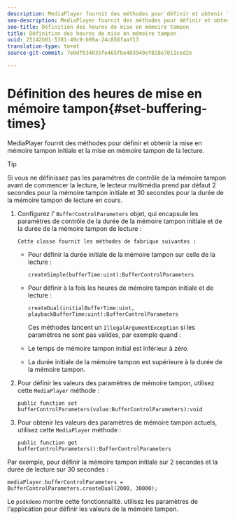 ```yaml
---
description: MediaPlayer fournit des méthodes pour définir et obtenir la mise en mémoire tampon initiale et la mise en mémoire tampon de la lecture.
seo-description: MediaPlayer fournit des méthodes pour définir et obtenir la mise en mémoire tampon initiale et la mise en mémoire tampon de la lecture.
seo-title: Définition des heures de mise en mémoire tampon
title: Définition des heures de mise en mémoire tampon
uuid: 25142b01-5381-49c9-b89a-24c858faaf13
translation-type: tm+mt
source-git-commit: 7e8df034035fe465fbe403949ef828e7811ced2e

---
```



# Définition des heures de mise en mémoire tampon{#set-buffering-times}

MediaPlayer fournit des méthodes pour définir et obtenir la mise en mémoire tampon initiale et la mise en mémoire tampon de la lecture.

>[!TIP]
>
>Si vous ne définissez pas les paramètres de contrôle de la mémoire tampon avant de commencer la lecture, le lecteur multimédia prend par défaut 2 secondes pour la mémoire tampon initiale et 30 secondes pour la durée de la mémoire tampon de lecture en cours.

1. Configurez l’ `BufferControlParameters` objet, qui encapsule les paramètres de contrôle de la durée de la mémoire tampon initiale et de la durée de la mémoire tampon de lecture :

       Cette classe fournit les méthodes de fabrique suivantes :
   
   * Pour définir la durée initiale de la mémoire tampon sur celle de la lecture :

      ```
      createSimple(bufferTime:uint):BufferControlParameters
      ```

   * Pour définir à la fois les heures de mémoire tampon initiale et de lecture :

      ```
      createDual(initialBufferTime:uint, playbackBufferTime:uint):BufferControlParameters 
      ```

      Ces méthodes lancent un `IllegalArgumentException` si les paramètres ne sont pas valides, par exemple quand :

   * Le temps de mémoire tampon initial est inférieur à zéro.
   * La durée initiale de la mémoire tampon est supérieure à la durée de la mémoire tampon.

1. Pour définir les valeurs des paramètres de mémoire tampon, utilisez cette `MediaPlayer` méthode :

   ```
   public function set bufferControlParameters(value:BufferControlParameters):void
   ```

1. Pour obtenir les valeurs des paramètres de mémoire tampon actuels, utilisez cette `MediaPlayer` méthode :

   ```
   public function get bufferControlParameters():BufferControlParameters
   ```

<!--<a id="example_B5C5004188574D8D8AB8525742767280"></a>-->

Par exemple, pour définir la mémoire tampon initiale sur 2 secondes et la durée de lecture sur 30 secondes :

```
mediaPlayer.bufferControlParameters = BufferControlParameters.createDual(2000, 30000); 
```

Le `psdkdemo` montre cette fonctionnalité. utilisez les paramètres de l&#39;application pour définir les valeurs de la mémoire tampon.
